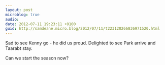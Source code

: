 ```yaml
---
layout: post
microblog: true
audio: 
date: 2012-07-11 19:23:11 +0100
guid: http://samdeane.micro.blog/2012/07/11/t223120266836971520.html
---
```

Sad to see Kenny go - he did us proud. Delighted to see Park arrive and Taarabt stay.

Can we start the season now?
